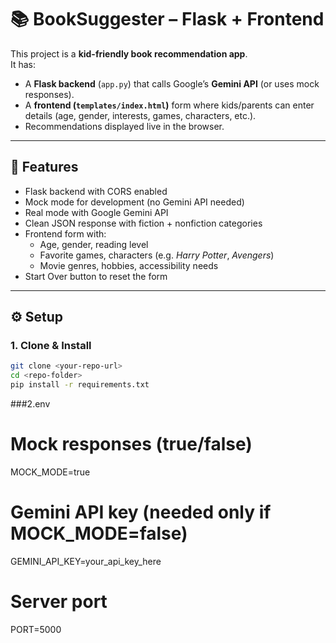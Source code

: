 # 📚 BookSuggester – Flask + Frontend

This project is a **kid-friendly book recommendation app**.  
It has:

- A **Flask backend** (`app.py`) that calls Google’s **Gemini API** (or uses mock responses).
- A **frontend (`templates/index.html`)** form where kids/parents can enter details (age, gender, interests, games, characters, etc.).
- Recommendations displayed live in the browser.

---

## 🚀 Features
- Flask backend with CORS enabled
- Mock mode for development (no Gemini API needed)
- Real mode with Google Gemini API
- Clean JSON response with fiction + nonfiction categories
- Frontend form with:
  - Age, gender, reading level
  - Favorite games, characters (e.g. *Harry Potter*, *Avengers*)
  - Movie genres, hobbies, accessibility needs
- Start Over button to reset the form

---

## ⚙️ Setup

### 1. Clone & Install
```bash
git clone <your-repo-url>
cd <repo-folder>
pip install -r requirements.txt
```

###2.env
# Mock responses (true/false)
MOCK_MODE=true

# Gemini API key (needed only if MOCK_MODE=false)
GEMINI_API_KEY=your_api_key_here

# Server port
PORT=5000
